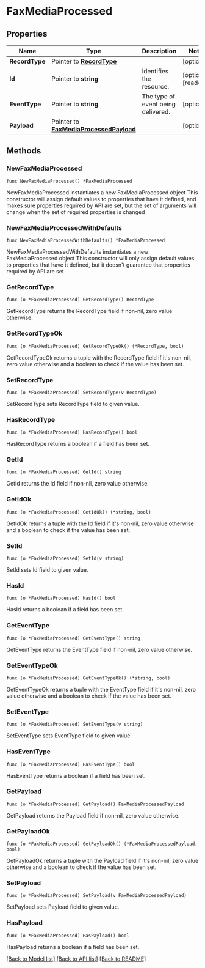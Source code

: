 # FaxMediaProcessed

## Properties

Name | Type | Description | Notes
------------ | ------------- | ------------- | -------------
**RecordType** | Pointer to [**RecordType**](RecordType.md) |  | [optional] 
**Id** | Pointer to **string** | Identifies the resource. | [optional] [readonly] 
**EventType** | Pointer to **string** | The type of event being delivered. | [optional] 
**Payload** | Pointer to [**FaxMediaProcessedPayload**](FaxMediaProcessedPayload.md) |  | [optional] 

## Methods

### NewFaxMediaProcessed

`func NewFaxMediaProcessed() *FaxMediaProcessed`

NewFaxMediaProcessed instantiates a new FaxMediaProcessed object
This constructor will assign default values to properties that have it defined,
and makes sure properties required by API are set, but the set of arguments
will change when the set of required properties is changed

### NewFaxMediaProcessedWithDefaults

`func NewFaxMediaProcessedWithDefaults() *FaxMediaProcessed`

NewFaxMediaProcessedWithDefaults instantiates a new FaxMediaProcessed object
This constructor will only assign default values to properties that have it defined,
but it doesn't guarantee that properties required by API are set

### GetRecordType

`func (o *FaxMediaProcessed) GetRecordType() RecordType`

GetRecordType returns the RecordType field if non-nil, zero value otherwise.

### GetRecordTypeOk

`func (o *FaxMediaProcessed) GetRecordTypeOk() (*RecordType, bool)`

GetRecordTypeOk returns a tuple with the RecordType field if it's non-nil, zero value otherwise
and a boolean to check if the value has been set.

### SetRecordType

`func (o *FaxMediaProcessed) SetRecordType(v RecordType)`

SetRecordType sets RecordType field to given value.

### HasRecordType

`func (o *FaxMediaProcessed) HasRecordType() bool`

HasRecordType returns a boolean if a field has been set.

### GetId

`func (o *FaxMediaProcessed) GetId() string`

GetId returns the Id field if non-nil, zero value otherwise.

### GetIdOk

`func (o *FaxMediaProcessed) GetIdOk() (*string, bool)`

GetIdOk returns a tuple with the Id field if it's non-nil, zero value otherwise
and a boolean to check if the value has been set.

### SetId

`func (o *FaxMediaProcessed) SetId(v string)`

SetId sets Id field to given value.

### HasId

`func (o *FaxMediaProcessed) HasId() bool`

HasId returns a boolean if a field has been set.

### GetEventType

`func (o *FaxMediaProcessed) GetEventType() string`

GetEventType returns the EventType field if non-nil, zero value otherwise.

### GetEventTypeOk

`func (o *FaxMediaProcessed) GetEventTypeOk() (*string, bool)`

GetEventTypeOk returns a tuple with the EventType field if it's non-nil, zero value otherwise
and a boolean to check if the value has been set.

### SetEventType

`func (o *FaxMediaProcessed) SetEventType(v string)`

SetEventType sets EventType field to given value.

### HasEventType

`func (o *FaxMediaProcessed) HasEventType() bool`

HasEventType returns a boolean if a field has been set.

### GetPayload

`func (o *FaxMediaProcessed) GetPayload() FaxMediaProcessedPayload`

GetPayload returns the Payload field if non-nil, zero value otherwise.

### GetPayloadOk

`func (o *FaxMediaProcessed) GetPayloadOk() (*FaxMediaProcessedPayload, bool)`

GetPayloadOk returns a tuple with the Payload field if it's non-nil, zero value otherwise
and a boolean to check if the value has been set.

### SetPayload

`func (o *FaxMediaProcessed) SetPayload(v FaxMediaProcessedPayload)`

SetPayload sets Payload field to given value.

### HasPayload

`func (o *FaxMediaProcessed) HasPayload() bool`

HasPayload returns a boolean if a field has been set.


[[Back to Model list]](../README.md#documentation-for-models) [[Back to API list]](../README.md#documentation-for-api-endpoints) [[Back to README]](../README.md)



